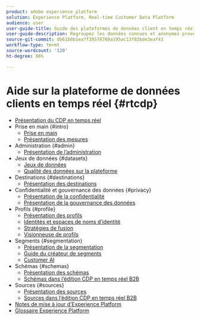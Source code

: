 ```yaml
---
product: adobe experience platform
solution: Experience Platform, Real-time Customer Data Platform
audience: user
user-guide-title: Guide des plateformes de données client en temps réel
user-guide-description: Regroupez les données connues et anonymes provenant de plusieurs entreprises sources afin de créer des profils clients, puis des segments d’audience à partir de ces profils et enfin d’activer ces segments vers des destinations tierces.
source-git-commit: db61b8b1ea7f39578769a195ac13f83bde3eaf43
workflow-type: tm+mt
source-wordcount: '120'
ht-degree: 86%

---
```



# Aide sur la plateforme de données clients en temps réel {#rtcdp}

* [Présentation du CDP en temps réel](overview.md)
* Prise en main {#intro}
   * [Prise en main](get-started.md)
   * [Présentation des mesures](home-page-dashboards.md)
* Administration {#admin}
   * [Présentation de l’administration](administration/admin-overview.md)
* Jeux de données {#datasets}
   * [Jeux de données](datasets/dataset.md)
   * [Qualité des données sur la plateforme](datasets/data-quality.md)
* Destinations {#destinations}
   * [Présentation des destinations](destinations/overview.md)
* Confidentialité et gouvernance des données {#privacy}
   * [Présentation de la confidentialité](privacy/privacy-overview.md)
   * [Présentation de la gouvernance des données](privacy/data-governance-overview.md)
* Profils {#profile}
   * [Présentation des profils](profile/profile-overview.md)
   * [Identités et espaces de noms d’identité](profile/identities-overview.md)
   * [Stratégies de fusion](profile/merge-policies.md)
   * [Visionneuse de profils](profile/profile-viewer.md)
* Segments {#segmentation}
   * [Présentation de la segmentation](segmentation/segmentation-overview.md)
   * [Guide du créateur de segments](segmentation/segment-builder-guide.md)
   * [Customer AI](segmentation/customer-ai.md)
* Schémas {#schemas}
   * [Présentation des schémas](schemas/overview.md)
   * [Schémas dans l’édition CDP en temps réel B2B](schemas/b2b.md)
* Sources {#sources}
   * [Présentation des sources](sources/sources-overview.md)
   * [Sources dans l’édition CDP en temps réel B2B](sources/b2b.md)
* [Notes de mise à jour d’Experience Platform](https://docs.adobe.com/content/help/fr-FR/experience-platform/release-notes/latest.html)
* [Glossaire Experience Platform](https://docs.adobe.com/content/help/fr-FR/experience-platform/landing/glossary.html)
